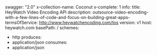 swagger: "2.0"
x-collection-name: Coconut
x-complete: 1
info:
  title: HeyWatch Video Encoding API
  description: outsource-video-encoding-with-a-few-lines-of-code-and-focus-on-building-great-apps-
  termsOfService: http://www.heywatchencoding.com/tos
  version: v1
host: heywatch.com
basePath: /
schemes:
- http
produces:
- application/json
consumes:
- application/json
